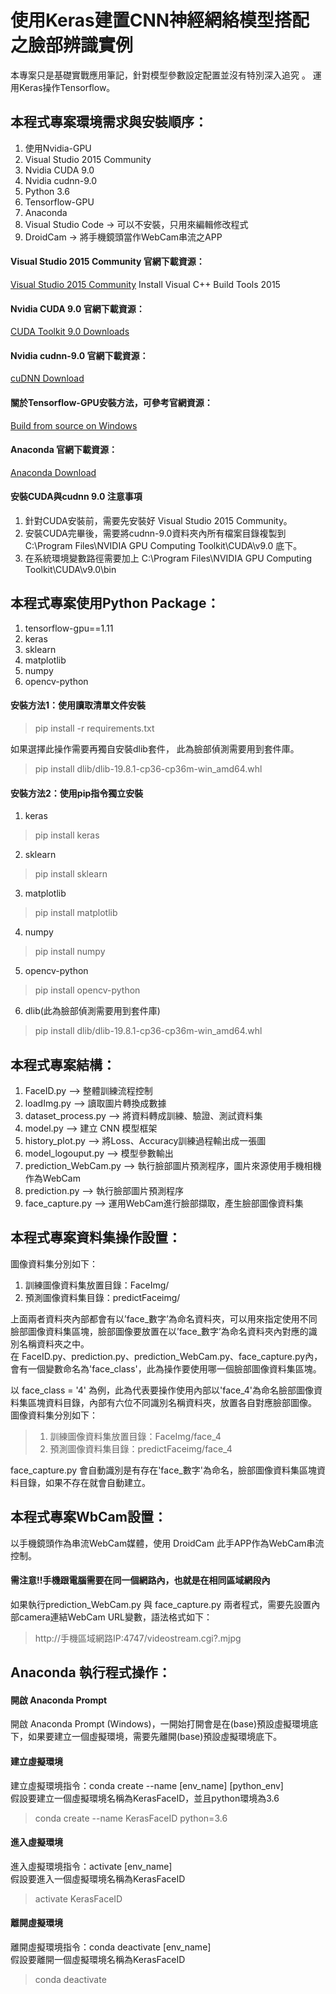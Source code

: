 # 使用Keras建置CNN神經網絡模型搭配之臉部辨識實例

本專案只是基礎實戰應用筆記，針對模型參數設定配置並沒有特別深入追究 。
運用Keras操作Tensorflow。

本程式專案環境需求與安裝順序：
----------------------------------------------------------------------------------------------------------------------------------
1. 使用Nvidia-GPU
2. Visual Studio 2015 Community
3. Nvidia CUDA 9.0
4. Nvidia cudnn-9.0
5. Python 3.6
6. Tensorflow-GPU
7. Anaconda
8. Visual Studio Code → 可以不安裝，只用來編輯修改程式
9. DroidCam → 將手機鏡頭當作WebCam串流之APP

#### Visual Studio 2015 Community 官網下載資源：
[Visual Studio 2015 Community](https://visualstudio.microsoft.com/vs/older-downloads/)
Install Visual C++ Build Tools 2015

#### Nvidia CUDA 9.0 官網下載資源：
[CUDA Toolkit 9.0 Downloads](https://developer.nvidia.com/cuda-90-download-archive?target_os=Windows&target_arch=x86_64&target_version=10)

#### Nvidia cudnn-9.0 官網下載資源：
[cuDNN Download](https://developer.nvidia.com/rdp/form/cudnn-download-survey)

#### 關於Tensorflow-GPU安裝方法，可參考官網資源：
[Build from source on Windows](https://www.tensorflow.org/install/source_windows)

#### Anaconda 官網下載資源：
[Anaconda Download](https://www.anaconda.com/distribution/#download-section)

#### 安裝CUDA與cudnn 9.0 注意事項
1. 針對CUDA安裝前，需要先安裝好 Visual Studio 2015 Community。
2. 安裝CUDA完畢後，需要將cudnn-9.0資料夾內所有檔案目錄複製到 C:\Program Files\NVIDIA GPU Computing Toolkit\CUDA\v9.0 底下。
3. 在系統環境變數路徑需要加上 C:\Program Files\NVIDIA GPU Computing Toolkit\CUDA\v9.0\bin


本程式專案使用Python Package：
----------------------------------------------------------------------------------------------------------------------------------
1. tensorflow-gpu==1.11
2. keras
3. sklearn
4. matplotlib
5. numpy
6. opencv-python

#### 安裝方法1：使用讀取清單文件安裝
> pip install -r requirements.txt <br/>

如果選擇此操作需要再獨自安裝dlib套件， 此為臉部偵測需要用到套件庫。
<br/>
> pip install dlib/dlib-19.8.1-cp36-cp36m-win_amd64.whl

#### 安裝方法2：使用pip指令獨立安裝
1. keras <br/>
> pip install keras

2. sklearn <br/>
> pip install sklearn 

3. matplotlib<br/>
> pip install matplotlib

4. numpy<br/>
> pip install numpy

5. opencv-python<br/>
> pip install opencv-python

6. dlib(此為臉部偵測需要用到套件庫) <br/>
> pip install dlib/dlib-19.8.1-cp36-cp36m-win_amd64.whl<br/>



本程式專案結構：
----------------------------------------------------------------------------------------------------------------------------------
1. FaceID.py --> 整體訓練流程控制
2. loadImg.py --> 讀取圖片轉換成數據
3. dataset_process.py --> 將資料轉成訓練、驗證、測試資料集
4. model.py --> 建立 CNN 模型框架
5. history_plot.py --> 將Loss、Accuracy訓練過程輸出成一張圖
6. model_logouput.py --> 模型參數輸出
7. prediction_WebCam.py --> 執行臉部圖片預測程序，圖片來源使用手機相機作為WebCam
8. prediction.py --> 執行臉部圖片預測程序
9. face_capture.py --> 運用WebCam進行臉部擷取，產生臉部圖像資料集


本程式專案資料集操作設置：
----------------------------------------------------------------------------------------------------------------------------------
圖像資料集分別如下：
1. 訓練圖像資料集放置目錄：FaceImg/
2. 預測圖像資料集目錄：predictFaceimg/

上面兩者資料夾內部都會有以’face_數字’為命名資料夾，可以用來指定使用不同臉部圖像資料集區塊，臉部圖像要放置在以’face_數字’為命名資料夾內對應的識別名稱資料夾之中。<br/>
在 FaceID.py、prediction.py、prediction_WebCam.py、face_capture.py內，會有一個變數命名為'face_class'，此為操作要使用哪一個臉部圖像資料集區塊。

以 face_class = '4' 為例，此為代表要操作使用內部以'face_4'為命名臉部圖像資料集區塊資料目錄，內部有六位不同識別名稱資料夾，放置各自對應臉部圖像。
圖像資料集分別如下：
> 1. 訓練圖像資料集放置目錄：FaceImg/face_4
> 2. 預測圖像資料集目錄：predictFaceimg/face_4

face_capture.py 會自動識別是有存在'face_數字'為命名，臉部圖像資料集區塊資料目錄，如果不存在就會自動建立。

本程式專案WbCam設置：
----------------------------------------------------------------------------------------------------------------------------------
以手機鏡頭作為串流WebCam媒體，使用 DroidCam 此手APP作為WebCam串流控制。<br/>

#### 需注意!!手機跟電腦需要在同一個網路內，也就是在相同區域網段內
如果執行prediction_WebCam.py 與 face_capture.py 兩者程式，需要先設置內部camera連結WebCam URL變數，語法格式如下：
> http://手機區域網路IP:4747/videostream.cgi?.mjpg



Anaconda 執行程式操作：
----------------------------------------------------------------------------------------------------------------------------------
#### 開啟 Anaconda Prompt
開啟 Anaconda Prompt (Windows)，一開始打開會是在(base)預設虛擬環境底下，如果要建立一個虛擬環境，需要先離開(base)預設虛擬環境底下。

#### 建立虛擬環境
建立虛擬環境指令：conda create --name [env_name] [python_env] <br/>
假設要建立一個虛擬環境名稱為KerasFaceID，並且python環境為3.6<br/>
> conda create --name KerasFaceID python=3.6

#### 進入虛擬環境
進入虛擬環境指令：activate [env_name] <br/>
假設要進入一個虛擬環境名稱為KerasFaceID <br/>
> activate KerasFaceID

#### 離開虛擬環境
離開虛擬環境指令：conda deactivate  [env_name] <br/>
假設要離開一個虛擬環境名稱為KerasFaceID <br/>
> conda deactivate


